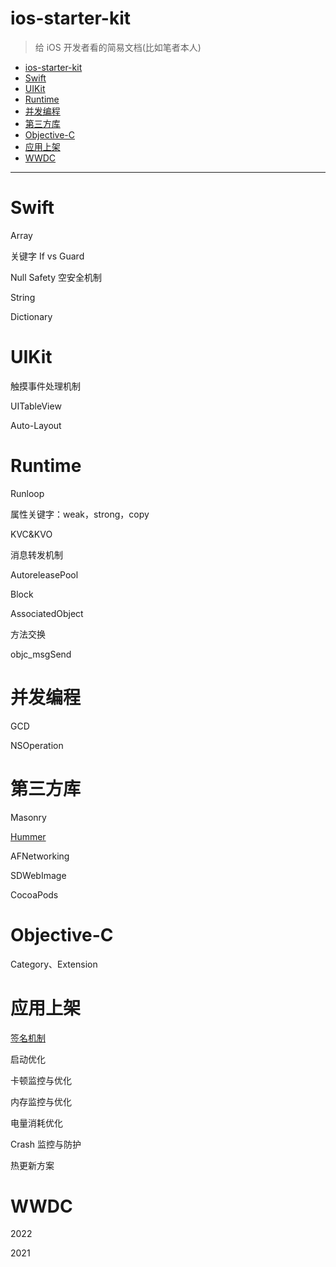 # ios-starter-kit

> 给 iOS 开发者看的简易文档(比如笔者本人)

- [ios-starter-kit](#ios-starter-kit)
- [Swift](#swift)
- [UIKit](#uikit)
- [Runtime](#runtime)
- [并发编程](#并发编程)
- [第三方库](#第三方库)
- [Objective-C](#objective-c)
- [应用上架](#应用上架)
- [WWDC](#wwdc)

---

# Swift

Array

关键字 If vs Guard

Null Safety 空安全机制

String

Dictionary

# UIKit

触摸事件处理机制

UITableView

Auto-Layout

# Runtime

Runloop

属性关键字：weak，strong，copy

KVC&KVO

消息转发机制

AutoreleasePool

Block

AssociatedObject

方法交换

objc_msgSend

# 并发编程

GCD

NSOperation

# 第三方库

Masonry

[Hummer](https://github.com/wymann01/Understanding-iOS/blob/main/Hummer/README.md)

AFNetworking

SDWebImage

CocoaPods

# Objective-C

Category、Extension

# 应用上架

[签名机制](https://github.com/wymann01/Understanding-iOS/blob/main/UpperApp/UpperApp.md)

启动优化

卡顿监控与优化

内存监控与优化

电量消耗优化

Crash 监控与防护

热更新方案

# WWDC

2022

2021
